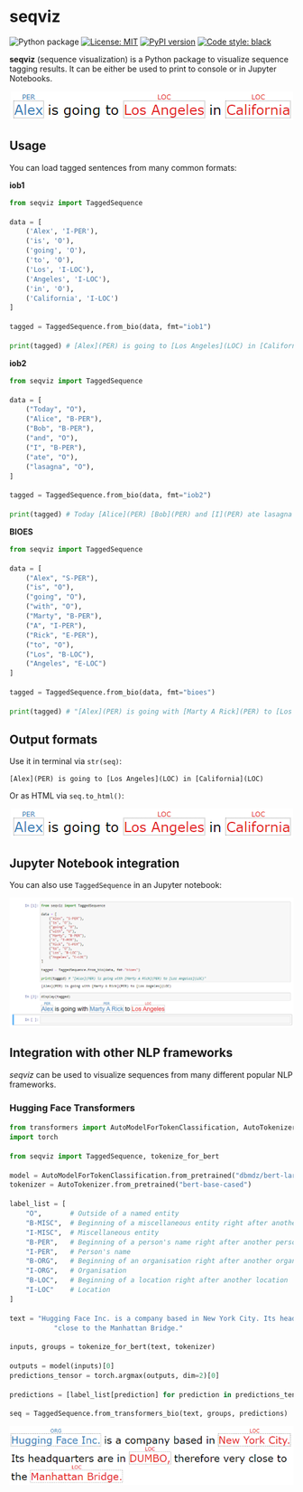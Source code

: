 # seqviz

![Python package](https://github.com/jcklie/seqviz/workflows/Python%20package/badge.svg)
[![License: MIT](https://img.shields.io/badge/License-MIT-yellow.svg)](https://opensource.org/licenses/MIT)
[![PyPI version](https://badge.fury.io/py/seqviz.svg)](https://badge.fury.io/py/seqviz)
[![Code style: black](https://img.shields.io/badge/code%20style-black-000000.svg)](https://github.com/psf/black)

**seqviz** (sequence visualization) is a Python package to visualize sequence tagging results. It can be either be used
to print to console or in Jupyter Notebooks.

<p align="center">
  <img src="https://raw.githubusercontent.com/jcklie/seqviz/master/img/header.png" />
</p>


## Usage

You can load tagged sentences from many common formats:

**iob1**

```python
from seqviz import TaggedSequence

data = [
    ('Alex', 'I-PER'),
    ('is', 'O'),
    ('going', 'O'),
    ('to', 'O'),
    ('Los', 'I-LOC'),
    ('Angeles', 'I-LOC'),
    ('in', 'O'),
    ('California', 'I-LOC')
]

tagged = TaggedSequence.from_bio(data, fmt="iob1")

print(tagged) # [Alex](PER) is going to [Los Angeles](LOC) in [California](LOC)
```

**iob2**

```python
from seqviz import TaggedSequence

data = [
    ("Today", "O"),
    ("Alice", "B-PER"),
    ("Bob", "B-PER"),
    ("and", "O"),
    ("I", "B-PER"),
    ("ate", "O"),
    ("lasagna", "O"),
]

tagged = TaggedSequence.from_bio(data, fmt="iob2")

print(tagged) # Today [Alice](PER) [Bob](PER) and [I](PER) ate lasagna
```

**BIOES**

```python
from seqviz import TaggedSequence

data = [
    ("Alex", "S-PER"),
    ("is", "O"),
    ("going", "O"),
    ("with", "O"),
    ("Marty", "B-PER"),
    ("A", "I-PER"),
    ("Rick", "E-PER"),
    ("to", "O"),
    ("Los", "B-LOC"),
    ("Angeles", "E-LOC")
]

tagged = TaggedSequence.from_bio(data, fmt="bioes")

print(tagged) # "[Alex](PER) is going with [Marty A Rick](PER) to [Los Angeles](LOC)"
```

## Output formats

Use it in terminal via `str(seq)`:

    [Alex](PER) is going to [Los Angeles](LOC) in [California](LOC)

Or as HTML via `seq.to_html()`:

<p align="center">
  <img src="https://raw.githubusercontent.com/jcklie/seqviz/master/img/header.png" />
</p>

## Jupyter Notebook integration

You can also use `TaggedSequence` in an Jupyter notebook:

<p align="center">
  <img src="https://raw.githubusercontent.com/jcklie/seqviz/master/img/jupyter_ner.png" />
</p>

## Integration with other NLP frameworks

*seqviz* can be used to visualize sequences from many different popular NLP frameworks.

### Hugging Face Transformers

```python
from transformers import AutoModelForTokenClassification, AutoTokenizer
import torch

from seqviz import TaggedSequence, tokenize_for_bert

model = AutoModelForTokenClassification.from_pretrained("dbmdz/bert-large-cased-finetuned-conll03-english")
tokenizer = AutoTokenizer.from_pretrained("bert-base-cased")

label_list = [
    "O",       # Outside of a named entity
    "B-MISC",  # Beginning of a miscellaneous entity right after another miscellaneous entity
    "I-MISC",  # Miscellaneous entity
    "B-PER",   # Beginning of a person's name right after another person's name
    "I-PER",   # Person's name
    "B-ORG",   # Beginning of an organisation right after another organisation
    "I-ORG",   # Organisation
    "B-LOC",   # Beginning of a location right after another location
    "I-LOC"    # Location
]

text = "Hugging Face Inc. is a company based in New York City. Its headquarters are in DUMBO, therefore very " \
           "close to the Manhattan Bridge."

inputs, groups = tokenize_for_bert(text, tokenizer)

outputs = model(inputs)[0]
predictions_tensor = torch.argmax(outputs, dim=2)[0]

predictions = [label_list[prediction] for prediction in predictions_tensor]

seq = TaggedSequence.from_transformers_bio(text, groups, predictions)
```

<p align="center">
  <img src="https://raw.githubusercontent.com/jcklie/seqviz/master/img/transformer_ner.png" />
</p>